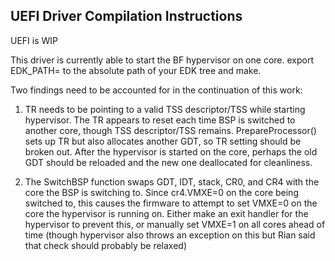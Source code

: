 
## UEFI Driver Compilation Instructions

UEFI is WIP

This driver is currently able to start the BF hypervisor on one core.  export EDK_PATH= to the absolute path of your EDK tree and make.

Two findings need to be accounted for in the continuation of this work:

1) TR needs to be pointing to a valid TSS descriptor/TSS while starting hypervisor.  The TR appears to reset each time BSP is switched to another core, though TSS descriptor/TSS remains.  PrepareProcessor() sets up TR but also allocates another GDT, so TR setting should be broken out.  After the hypervisor is started on the core, perhaps the old GDT should be reloaded and the new one deallocated for cleanliness.

2) The SwitchBSP function swaps GDT, IDT, stack, CR0, and CR4 with the core the BSP is switching to.  Since cr4.VMXE=0 on the core being switched to, this causes the firmware to attempt to set VMXE=0 on the core the hypervisor is running on.  Either make an exit handler for the hypervisor to prevent this, or manually set VMXE=1 on all cores ahead of time (though hypervisor also throws an exception on this but Rian said that check should probably be relaxed)



